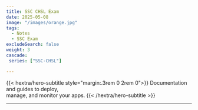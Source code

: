 ```yaml
---
title: SSC CHSL Exam 
date: 2025-05-08
image: "/images/orange.jpg"
tags:
  - Notes 
  - SSC Exam
excludeSearch: false
weight: 3
cascade:
 series: ["SSC-CHSL"]

---
```


{{< hextra/hero-subtitle style="margin:.3rem 0 2rem 0">}}
  Documentation and guides to deploy,  
  manage, and monitor your apps.
{{< /hextra/hero-subtitle >}}

---